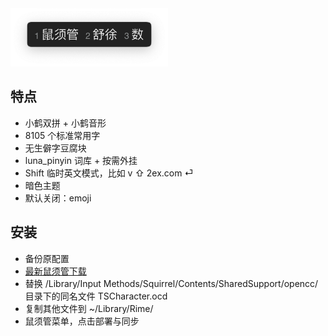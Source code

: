 <img alt="鼠须管" src="screenshot.png" width="50%" height="50%">

## 特点

- 小鹤双拼 + 小鹤音形
- 8105 个标准常用字
- 无生僻字豆腐块
- luna_pinyin 词库 + 按需外挂
- Shift 临时英文模式，比如 v ⇧ 2ex.com ⏎
- 暗色主题
- 默认关闭：emoji

## 安装

- 备份原配置
- [最新鼠须管下载](https://dl.bintray.com/rime/squirrel/)
- 替换 /Library/Input Methods/Squirrel/Contents/SharedSupport/opencc/ 目录下的同名文件 TSCharacter.ocd
- 复制其他文件到 ~/Library/Rime/
- 鼠须管菜单，点击部署与同步
